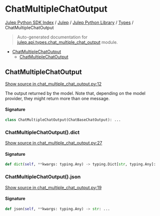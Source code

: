 # ChatMultipleChatOutput

[Julep Python SDK Index](../../../README.md#julep-python-sdk-index) / [Julep](../../index.md#julep) / [Julep Python Library](../index.md#julep-python-library) / [Types](./index.md#types) / ChatMultipleChatOutput

> Auto-generated documentation for [julep.api.types.chat_multiple_chat_output](../../../../../../../julep/api/types/chat_multiple_chat_output.py) module.

- [ChatMultipleChatOutput](#chatmultiplechatoutput)
  - [ChatMultipleChatOutput](#chatmultiplechatoutput-1)

## ChatMultipleChatOutput

[Show source in chat_multiple_chat_output.py:12](../../../../../../../julep/api/types/chat_multiple_chat_output.py#L12)

The output returned by the model. Note that, depending on the model provider, they might return more than one message.

#### Signature

```python
class ChatMultipleChatOutput(ChatBaseChatOutput): ...
```

### ChatMultipleChatOutput().dict

[Show source in chat_multiple_chat_output.py:27](../../../../../../../julep/api/types/chat_multiple_chat_output.py#L27)

#### Signature

```python
def dict(self, **kwargs: typing.Any) -> typing.Dict[str, typing.Any]: ...
```

### ChatMultipleChatOutput().json

[Show source in chat_multiple_chat_output.py:19](../../../../../../../julep/api/types/chat_multiple_chat_output.py#L19)

#### Signature

```python
def json(self, **kwargs: typing.Any) -> str: ...
```